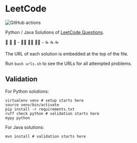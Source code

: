 # LeetCode

![GitHub actions](https://github.com/huangsam/leetcode/actions/workflows/ci.yml/badge.svg)

Python / Java Solutions of [LeetCode Questions](https://leetcode.com/).

🐍 🐍 🐍 - 🏃‍♂️ 🏃‍♂️ 🏃‍♂️ - ☕ ☕ ☕

The URL of each solution is embedded at the top of the file.

Run `bash urls.sh` to see the URLs for all attempted problems.

## Validation

For Python solutions:

```shell
virtualenv venv # setup starts here
source venv/bin/activate
pip install -r requirements.txt
ruff check python # validation starts here
mypy python
```

For Java solutions:

```shell
mvn install # validation starts here
```
